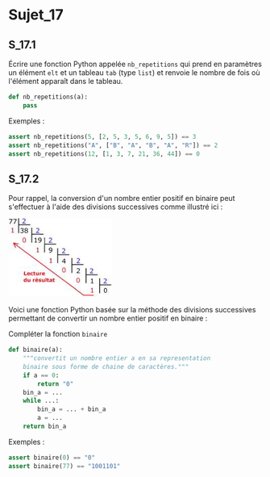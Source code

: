 # Sujet_17
## S_17.1

Écrire une fonction Python appelée `nb_repetitions` qui prend en paramètres un
élément `elt` et un tableau `tab` (type `list`) et renvoie le nombre de fois où l'élément apparaît dans le tableau.

```python
def nb_repetitions(a):
    pass
```


Exemples :
```python
assert nb_repetitions(5, [2, 5, 3, 5, 6, 9, 5]) == 3
assert nb_repetitions("A", ["B", "A", "B", "A", "R"]) == 2
assert nb_repetitions(12, [1, 3, 7, 21, 36, 44]) == 0
```


## S_17.2

Pour rappel, la conversion d'un nombre entier positif en binaire peut s'effectuer à l'aide
des divisions successives comme illustré ici :

![alt text](images/image-4.png)

Voici une fonction Python basée sur la méthode des divisions successives permettant de
convertir un nombre entier positif en binaire :

Compléter la fonction ```binaire```

```python
def binaire(a):
    """convertit un nombre entier a en sa representation
    binaire sous forme de chaine de caractères."""
    if a == 0:
        return "0"
    bin_a = ...
    while ...:
        bin_a = ... + bin_a
        a = ...
    return bin_a
```

Exemples :

```python
assert binaire(0) == "0"
assert binaire(77) == "1001101"
```

